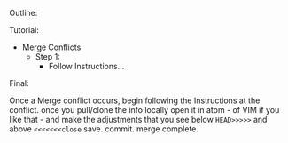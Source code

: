 Outline:

Tutorial:
  * Merge Conflicts
    * Step 1:
      * Follow Instructions...


Final:

Once a Merge conflict occurs, begin following the Instructions at the conflict.
once you pull/clone the info locally open it in atom - of VIM if you like that -
and make the adjustments that you see below  `HEAD>>>>>`  and above `<<<<<<<close`
save. commit. merge complete.
